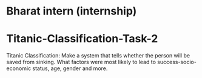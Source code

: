 # Bharat intern (internship)
# Titanic-Classification-Task-2
Titanic Classification: Make a system that tells whether the person will be saved from sinking. What factors were most likely to lead to success-socio-economic status, age, gender and more.
